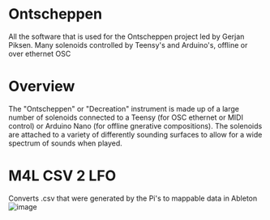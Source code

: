 # Ontscheppen
All the software that is used for the Ontscheppen project led by Gerjan Piksen. Many solenoids controlled by Teensy's and Arduino's, offline or over ethernet OSC 

# Overview
The "Ontscheppen" or "Decreation" instrument is made up of a large number of solenoids connected to a Teensy (for OSC ethernet or MIDI control) or Arduino Nano (for offline gnerative compositions). The solenoids are attached to a variety of differently sounding surfaces to allow for a wide spectrum of sounds when played. 

# M4L CSV 2 LFO
Converts .csv that were generated by the Pi's to mappable data in Ableton
![image](https://user-images.githubusercontent.com/14553631/122239021-e373ec80-cec0-11eb-9026-67c64fdb3d7e.png)
